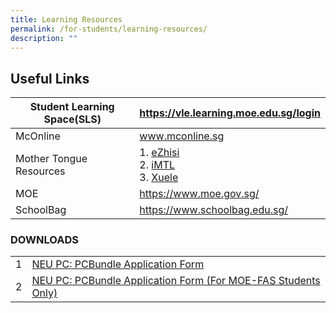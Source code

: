 ```yaml
---
title: Learning Resources
permalink: /for-students/learning-resources/
description: ""
---
```

## Useful Links

| Student Learning Space(SLS) | https://vle.learning.moe.edu.sg/login |
|-----------------------------|---------------------------------------|
| McOnline                    | www.mconline.sg                       |
|  Mother Tongue Resources    | 1. [eZhisi](https://www.ezhishi.net/Contents/) <br>2. [iMTL](https://imtl.moe.edu.sg/cos/o.x?c=/ca7_imtl/user&amp;func=login) <br> 3. [Xuele](https://www.mtl.moe.edu.sg/xuele/MOE_web/main.html)     |
|  MOE                        |  https://www.moe.gov.sg/              |
|  SchoolBag                  |  https://www.schoolbag.edu.sg/        |

### DOWNLOADS

|   |                                                                 |
|---|-----------------------------------------------------------------|
| 1 | [NEU PC:  PCBundle Application Form](/files/PCBundle%20Application%20Form%20v12_2%2023%20Apr%202020%20%20final.pdf)                              |
| 2 | [NEU PC:  PCBundle Application Form (For MOE-FAS Students Only)](files/Application%20Form%20for%20MOESPED%20FAS%20v5_2%2023%20April%202020%20%20final.pdf)  |